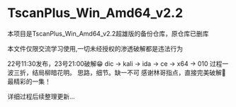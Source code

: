 # TscanPlus_Win_Amd64_v2.2

本项目是TscanPlus_Win_Amd64_v2.2超雄版的备份仓库，原仓库已删库

本文件仅限交流学习使用,一切未经授权的渗透破解都是违法行为

22号11:30发布，23号21:00破解😁
dic -> kali -> ida -> ce -> x64 -> 010
过程一波三折，结局柳暗花明。
思路，细节。缺一不可
感谢林哥指点，直接完美破解🥳
最精彩的一集！

详细过程后续整理更新...
